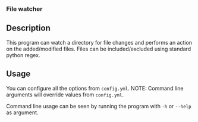 ### File watcher
## Description
This program can watch a directory for file changes and performs an action on the
added/modified files.
Files can be included/excluded using standard python regex.

## Usage
You can configure all the options from `config.yml`.
NOTE: Command line arguments will override values from `config.yml`.

Command line usage can be seen by running the program with `-h` or `--help` as
argument.
